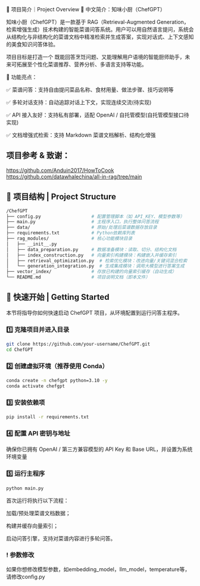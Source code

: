 🧾 项目简介｜Project Overview
📌 中文简介：知味小厨（ChefGPT）

知味小厨（ChefGPT）是一款基于 RAG（Retrieval-Augmented Generation，检索增强生成）技术构建的智能菜谱问答系统。用户可以用自然语言提问，系统会从结构化与非结构化的菜谱文档中精准检索并生成答案，实现对话式、上下文感知的美食知识问答体验。

项目目标是打造一个 既能回答烹饪问题、又能理解用户语境的智能厨师助手，未来可拓展至个性化菜谱推荐、营养分析、多语言支持等功能。

🌟 功能亮点：

✅ 菜谱问答：支持自由提问菜品名称、食材用量、做法步骤、技巧说明等

✅ 多轮对话支持：自动追踪对话上下文，实现连续交流(待实现)

✅ API 接入友好：支持私有部署，适配 OpenAI / 自托管模型(自托管模型接口待实现)

✅ 文档增强式检索：支持 Markdown 菜谱文档解析、结构化增强

## 项目参考 & 致谢：

https://github.com/Anduin2017/HowToCook     
https://github.com/datawhalechina/all-in-rag/tree/main

## 📁 项目结构 | Project Structure

```bash
/ChefGPT
├── config.py                   # 配置管理脚本（如 API_KEY、模型参数等）
├── main.py                     # 主程序入口，执行整体问答流程
├── data/                       # 原始/处理后菜谱数据存放目录
├── requirements.txt            # Python依赖库列表
├── rag_modules/                # 核心功能模块目录
│   ├── __init__.py
│   ├── data_preparation.py     # 数据准备模块：读取、切分、结构化文档
│   ├── index_construction.py   # 向量索引构建模块：构建嵌入并缓存索引
│   ├── retrieval_optimization.py  # 检索优化模块：改进向量/关键词混合检索
│   └── generation_integration.py  # 生成集成模块：调用大模型进行答案生成
├── vector_index/               # 存放已构建的向量索引缓存（自动生成）
└── README.md                   # 项目说明文档（即本文件）
```
## 🚀 快速开始 | Getting Started

本节将指导你如何快速启动 ChefGPT 项目，从环境配置到运行问答主程序。

### 1️⃣ 克隆项目并进入目录

```bash
git clone https://github.com/your-username/ChefGPT.git
cd ChefGPT
```

### 2️⃣ 创建虚拟环境（推荐使用 Conda）

```bash
conda create -n chefgpt python=3.10 -y
conda activate chefgpt
```

### 3️⃣ 安装依赖项
```bash
pip install -r requirements.txt
```

### 4️⃣ 配置 API 密钥与地址
确保你已拥有 OpenAI / 第三方兼容模型的 API Key 和 Base URL，并设置为系统环境变量

### 5️⃣ 运行主程序
```bash
python main.py
```
首次运行将执行以下流程：

加载/预处理菜谱文档数据；

构建并缓存向量索引；

启动问答引擎，支持对菜谱内容进行多轮问答。


### ! 参数修改
如果你想修改模型参数，如embedding_model，llm_model，temperature等，请修改config.py